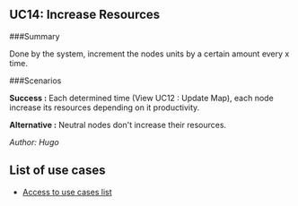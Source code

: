 ## UC14: Increase Resources

###Summary

Done by the system, increment the nodes units by a certain amount every x time.

###Scenarios

**Success :**
Each determined time (View UC12 : Update Map), each node increase its resources depending on it productivity.

**Alternative :**
Neutral nodes don't increase their resources.


*Author: Hugo*
## List of use cases
* [Access to use cases list][L]

[L]:../UserCase.md